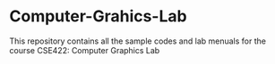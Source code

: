 # Computer-Grahics-Lab
This repository contains all the sample codes and lab menuals for the course CSE422: Computer Graphics Lab 
